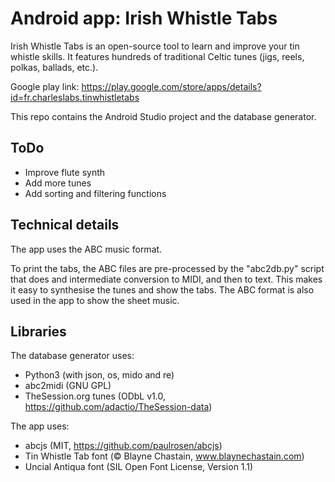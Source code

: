 # Android app: Irish Whistle Tabs

Irish Whistle Tabs is an open-source tool to learn and improve your tin whistle skills. It features hundreds of traditional Celtic tunes (jigs, reels, polkas, ballads, etc.).

Google play link: https://play.google.com/store/apps/details?id=fr.charleslabs.tinwhistletabs

This repo contains the Android Studio project and the database generator.

## ToDo

* Improve flute synth
* Add more tunes
* Add sorting and filtering functions

## Technical details

The app uses the ABC music format.

To print the tabs, the ABC files are pre-processed by the "abc2db.py" script that does and intermediate conversion to MIDI, and then to text. This makes it easy to synthesise the tunes and show the tabs. The ABC format is also used in the app to show the sheet music.

## Libraries

The database generator uses:
* Python3 (with json, os, mido and re)
* abc2midi (GNU GPL)
* TheSession.org tunes (ODbL v1.0, https://github.com/adactio/TheSession-data)

The app uses:
* abcjs (MIT, https://github.com/paulrosen/abcjs)
* Tin Whistle Tab font (© Blayne Chastain, www.blaynechastain.com)
* Uncial Antiqua font (SIL Open Font License, Version 1.1)